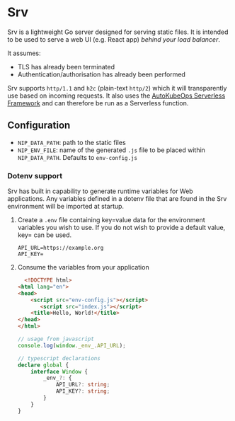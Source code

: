 # Srv

Srv is a lightweight Go server designed for serving static files.
It is intended to be used to serve a web UI (e.g. React app) *behind your load balancer*.

It assumes:
* TLS has already been terminated
* Authentication/authorisation has already been performed

Srv supports `http/1.1` and `h2c` (plain-text `http/2`) which it will transparently use based on incoming requests.
It also uses the [AutoKubeOps Serverless Framework](https://gitlab.com/autokubeops/serverless) and can therefore be run as a Serverless function.

## Configuration

* `NIP_DATA_PATH`: path to the static files
* `NIP_ENV_FILE`: name of the generated `.js` file to be placed within `NIP_DATA_PATH`. Defaults to `env-config.js`

### Dotenv support

Srv has built in capability to generate runtime variables for Web applications.
Any variables defined in a dotenv file that are found in the Srv environment will be imported at startup.

1. Create a `.env` file containing key=value data for the environment variables you wish to use.
   If you do not wish to provide a default value, key= can be used.
    ```dotenv
    API_URL=https://example.org
    API_KEY=
    ```
2. Consume the variables from your application
    ```html
      <!DOCTYPE html>
    <html lang="en">
    <head>
        <script src="env-config.js"></script>
           <script src="index.js"></script>
        <title>Hello, World!</title>
    </head>
    </html>
   ```
   ```javascript
   // usage from javascript
   console.log(window._env_.API_URL);
   ```
   ```typescript
   // typescript declarations
   declare global {
       interface Window {
           _env_?: { 
               API_URL?: string; 
               API_KEY?: string; 
           }
       }
   }
   ```